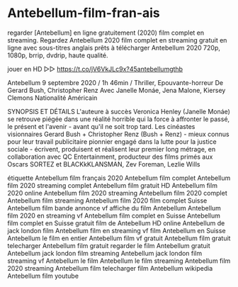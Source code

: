 # Antebellum-film-fran-ais
regarder [Antebellum] en ligne gratuitement (2020) film complet en streaming. Regardez Antebellum 2020 film complet en streaming gratuit en ligne avec sous-titres anglais prêts à télécharger Antebellum 2020 720p, 1080p, brrip, dvdrip, haute qualité. 

jouer en HD ▷▷  https://t.co/jV6VkJLc9x?45antebellumgthb

Antebellum 9 septembre 2020 / 1h 46min / Thriller, Epouvante-horreur De Gerard Bush, Christopher Renz Avec Janelle Monáe, Jena Malone, Kiersey Clemons Nationalité Américain 

SYNOPSIS ET DÉTAILS 
L'auteure à succès Veronica Henley (Janelle Monáe) se retrouve piégée dans une réalité horrible qui la force à affronter le passé, le présent et l'avenir - avant qu'il ne soit trop tard. Les cinéastes visionnaires Gerard Bush + Christopher Renz (Bush + Renz) - mieux connus pour leur travail publicitaire pionnier engagé dans la lutte pour la justice sociale - écrivent, produisent et réalisent leur premier long métrage, en collaboration avec QC Entertainment, producteur des films primés aux Oscars SORTEZ et BLACKkKLANSMAN, Zev Foreman, Lezlie Wills

étiquette Antebellum film français 2020 Antebellum film complet Antebellum film 2020 streaming complet Antebellum film gratuit HD Antebellum film 2020 online Antebellum film 2020 streaming Antebellum film 2020 complet Antebellum film streaming Antebellum film 2020 film complet Suisse Antebellum film bande annonce vf affiche du film Antebellum Antebellum film 2020 en streaming vf Antebellum film complet en Suisse Antebellum film complet en Suisse gratuit film de Antebellum HD online Antebellum de jack london film Antebellum film en streaming vf film Antebellum en Suisse Antebellum le film en entier Antebellum film vf gratuit Antebellum film gratuit telecharger Antebellum film gratuit regarder le film Antebellum gratuit Antebellum jack london film streaming Antebellum jack london film streaming vf Antebellum le film Antebellum le film streaming Antebellum film 2020 streaming Antebellum film telecharger film Antebellum wikipedia Antebellum film youtube
